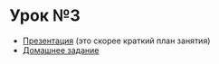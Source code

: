 # Урок №3

* [Презентация](3-Kali-linux.pdf) (это скорее краткий план занятия)
* [Домашнее задание](HW3.md)
